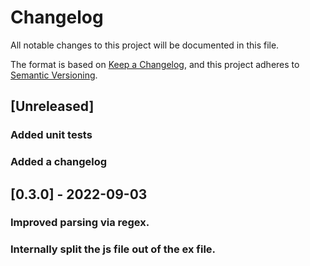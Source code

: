 # Changelog
All notable changes to this project will be documented in this file.

The format is based on [Keep a Changelog](https://keepachangelog.com/en/1.0.0/),
and this project adheres to [Semantic Versioning](https://semver.org/spec/v2.0.0.html).

## [Unreleased]

### Added unit tests
### Added a changelog

## [0.3.0] - 2022-09-03
### Improved parsing via regex.
### Internally split the js file out of the ex file.
